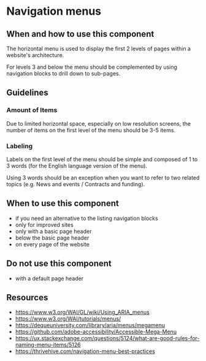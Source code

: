 # Navigation menus

## When and how to use this component

The horizontal menu is used to display the first 2 levels of pages within a
website's architecture.

For levels 3 and below the menu should be complemented by using navigation
blocks to drill down to sub-pages.

## Guidelines

### Amount of Items

Due to limited horizontal space, especially on low resolution screens, the
number of items on the first level of the menu should be 3-5 items.

### Labeling

Labels on the first level of the menu should be simple and composed of 1 to 3
words (for the English language version of the menu).

Using 3 words should be an exception when you want to refer to two related
topics (e.g. News and events / Contracts and funding).

## When to use this component

* if you need an alternative to the listing navigation blocks
* only for improved sites
* only with a basic page header
* below the basic page header
* on every page of the website

## Do not use this component

* with a default page header

## Resources

* <https://www.w3.org/WAI/GL/wiki/Using_ARIA_menus>
* <https://www.w3.org/WAI/tutorials/menus/>
* <https://dequeuniversity.com/library/aria/menus/megamenu>
* <https://github.com/adobe-accessibility/Accessible-Mega-Menu>
* <https://ux.stackexchange.com/questions/5124/what-are-good-rules-for-naming-menu-items/5126>
* <https://thrivehive.com/navigation-menu-best-practices>
